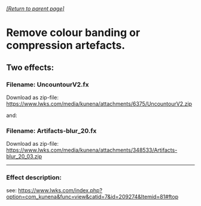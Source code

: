 *[[Return to parent page]](../README.md)*  

# Remove colour banding or compression artefacts.

## Two effects: 
### Filename: UncountourV2.fx  
Download as zip-file: https://www.lwks.com/media/kunena/attachments/6375/UncountourV2.zip  

and: 

### Filename: Artifacts-blur_20.fx  
Download as zip-file: https://www.lwks.com/media/kunena/attachments/348533/Artifacts-blur_20_03.zip  

--------------------------------------------------------------------------

### Effect description:
see: https://www.lwks.com/index.php?option=com_kunena&func=view&catid=7&id=209274&Itemid=81#ftop  
